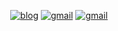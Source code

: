 <div align=center>

[![blog](https://img.shields.io/badge/Blog-Here-blue?style=for-the-badge)](https://jjxxmiin.github.io/)
[![gmail](https://img.shields.io/badge/Gmail-Here-red?style=for-the-badge)](mailto:common.jaemin@gmail.com)
[![gmail](https://img.shields.io/badge/Instagram-Here-pink?style=for-the-badge)](https://www.instagram.com/jjxxmiin/)

</div>
